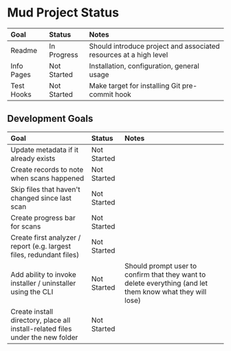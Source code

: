 # Mud Project Status

| Goal       | Status      | Notes                                                             |
|:-----------|:------------|:------------------------------------------------------------------|
| Readme     | In Progress | Should introduce project and associated resources at a high level |
| Info Pages | Not Started | Installation, configuration, general usage                        |
| Test Hooks | Not Started | Make target for installing Git pre-commit hook                    |

## Development Goals

| Goal                                                                           | Status      | Notes                                                                                                                |
|:-------------------------------------------------------------------------------|:------------|:---------------------------------------------------------------------------------------------------------------------|
| Update metadata if it already exists                                           | Not Started |                                                                                                                      |
| Create records to note when scans happened                                     | Not Started |                                                                                                                      |
| Skip files that haven't changed since last scan                                | Not Started |                                                                                                                      |
| Create progress bar for scans                                                  | Not Started |                                                                                                                      |
| Create first analyzer / report (e.g. largest files, redundant files)           | Not Started |                                                                                                                      |
| Add ability to invoke installer / uninstaller using the CLI                    | Not Started | Should prompt user to confirm that they want to delete everything (and let them know what they will lose)            |
| Create install directory, place all install-related files under the new folder | Not Started |                                                                                                                      |

